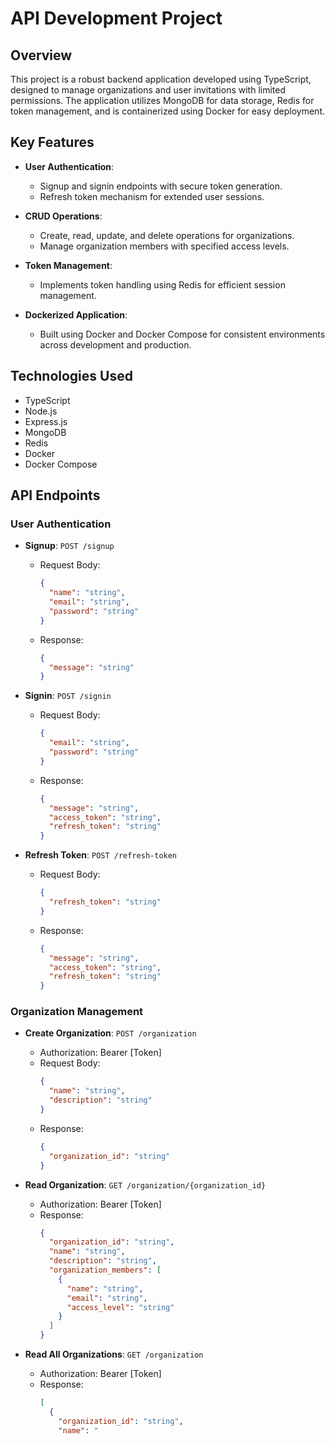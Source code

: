 # API Development Project

## Overview

This project is a robust backend application developed using TypeScript, designed to manage organizations and user invitations with limited permissions. The application utilizes MongoDB for data storage, Redis for token management, and is containerized using Docker for easy deployment.

## Key Features

- **User Authentication**: 
  - Signup and signin endpoints with secure token generation.
  - Refresh token mechanism for extended user sessions.

- **CRUD Operations**:
  - Create, read, update, and delete operations for organizations.
  - Manage organization members with specified access levels.

- **Token Management**:
  - Implements token handling using Redis for efficient session management.

- **Dockerized Application**:
  - Built using Docker and Docker Compose for consistent environments across development and production.

## Technologies Used

- TypeScript
- Node.js
- Express.js
- MongoDB
- Redis
- Docker
- Docker Compose

## API Endpoints

### User Authentication

- **Signup**: `POST /signup`
  - Request Body:
    ```json
    {
      "name": "string",
      "email": "string",
      "password": "string"
    }
    ```
  - Response:
    ```json
    {
      "message": "string"
    }
    ```

- **Signin**: `POST /signin`
  - Request Body:
    ```json
    {
      "email": "string",
      "password": "string"
    }
    ```
  - Response:
    ```json
    {
      "message": "string",
      "access_token": "string",
      "refresh_token": "string"
    }
    ```

- **Refresh Token**: `POST /refresh-token`
  - Request Body:
    ```json
    {
      "refresh_token": "string"
    }
    ```
  - Response:
    ```json
    {
      "message": "string",
      "access_token": "string",
      "refresh_token": "string"
    }
    ```

### Organization Management

- **Create Organization**: `POST /organization`
  - Authorization: Bearer [Token]
  - Request Body:
    ```json
    {
      "name": "string",
      "description": "string"
    }
    ```
  - Response:
    ```json
    {
      "organization_id": "string"
    }
    ```

- **Read Organization**: `GET /organization/{organization_id}`
  - Authorization: Bearer [Token]
  - Response:
    ```json
    {
      "organization_id": "string",
      "name": "string",
      "description": "string",
      "organization_members": [
        {
          "name": "string",
          "email": "string",
          "access_level": "string"
        }
      ]
    }
    ```

- **Read All Organizations**: `GET /organization`
  - Authorization: Bearer [Token]
  - Response: 
    ```json
    [
      {
        "organization_id": "string",
        "name": "

